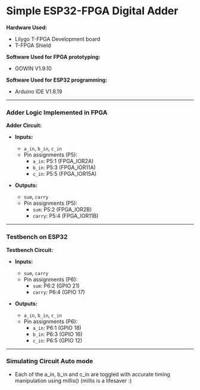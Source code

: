 # Simple ESP32-FPGA Digital Adder

**Hardware Used:**  
- Lilygo T-FPGA Development board  
- T-FPGA Shield

**Software Used for FPGA prototyping:**  
- GOWIN V1.9.10

**Software Used for ESP32 programming:**  
- Arduino IDE V1.8.19

---

### Adder Logic Implemented in FPGA

**Adder Circuit:**  
- **Inputs:**  
  - `a_in`, `b_in`, `c_in`  
  - Pin assignments (P5):  
    - `a_in`: P5:1 (FPGA_IOR2A)  
    - `b_in`: P5:3 (FPGA_IOR11A)  
    - `c_in`: P5:5 (FPGA_IOR15A)  

- **Outputs:**  
  - `sum`, `carry`  
  - Pin assignments (P5):  
    - `sum`: P5:2 (FPGA_IOR2B)  
    - `carry`: P5:4 (FPGA_IOR11B)  

---

### Testbench on ESP32

**Testbench Circuit:**  
- **Inputs:**  
  - `sum`, `carry`  
  - Pin assignments (P6):  
    - `sum`: P6:2 (GPIO 21)  
    - `carry`: P6:4 (GPIO 17)  

- **Outputs:**  
  - `a_in`, `b_in`, `c_in`  
  - Pin assignments (P6):  
    - `a_in`: P6:1 (GPIO 18)  
    - `b_in`: P6:3 (GPIO 16)  
    - `c_in`: P6:5 (GPIO 12)  

---

### Simulating Circuit Auto mode
- Each of the a_in, b_in and c_in are toggled with accurate timing manipulation using millis() (millis is a lifesaver :)
